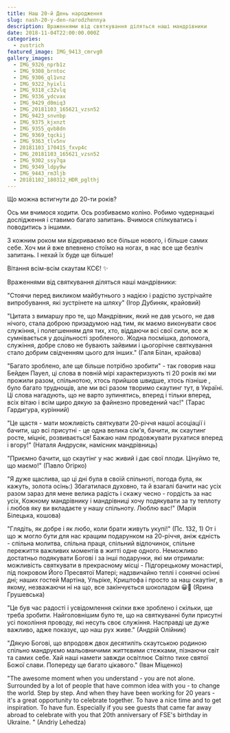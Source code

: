 ```yaml
---
title: Наш 20-й День народження
slug: nash-20-y-den-narodzhennya
description: Враженнями від святкування діляться наші мандрівники
date: 2018-11-04T22:00:00.000Z
categories:
  - zustrich
featured_image: IMG_9413_cmrvg0
gallery_images:
  - IMG_9326_nprb1z
  - IMG_9308_brntoc
  - IMG_9306_ql1vnz
  - IMG_9322_hyixli
  - IMG_9318_c32vlq
  - IMG_9336_ydcvax
  - IMG_9429_d0miq3
  - IMG_20181103_165621_vzsn52
  - IMG_9423_snvnbp
  - IMG_9375_kjxnzt
  - IMG_9355_qvb8dn
  - IMG_9369_tqckij
  - IMG_9363_tlv5nv
  - 20181103_170415_fxvp4c
  - IMG_20181103_165621_vzsn52
  - IMG_9302_ssy7qa
  - IMG_9349_ldpy9w
  - IMG_9443_rm3ljb
  - 20181102_180312_HDR_pglthj
---
```

Що можна встигнути до 20-ти років? 

Ось ми вчимося ходити. Ось розбиваємо коліно. Робимо чудернацькі дослідження і ставимо багато запитань. Вчимося спілкуватись і поводитись з іншими.

З кожним роком ми відкриваємо все більше нового, і більше самих себе. Хоч ми й вже впевнено стоїмо на ногах, в нас все ще безліч запитань. І нехай їх буде ще більше!

Вітання всім-всім скаутам КСЄ! ✨

Враженнями від святкування діляться наші мандрівники:



"Стоячи перед викликом майбутнього з надією і радістю зустрічайте випробування, які зустрінете на шляху" (Ігор Дубиняк, крайовий)

"Цитата з вимаршу про те, що Мандрівник, який не дав усього, не дав нічого, стала доброю призадумою над тим, як маємо виконувати своє служіння, і полегшенням для тих, хто, віддаючи всі свої сили, все ж сумнівається у доцільності зробленого. Жодна посмішка, допомога, служіння, добре слово не бувають зайвими і цьогорічне святкування стало добрим свідченням цього для інших." (Галя Білан, крайова)

"Багато зроблено, але ще більше потрібно зробити" - так говорив наш Бейден Пауел, ці слова в повній мірі характеризують ті 20 років які ми прожили разом, спільнотою, хтось прийшов швидше, хтось пізніше , було багато труднощів, але ми всі разом творимо скаутинг тут, в Україні. Ці слова нагадують, що не варто зупинятись, вперед і тільки вперед, всіх вітаю і всім щиро дякую за файнезно проведений час!" (Тарас Гардигура, курінний)

"Це щастя - мати можливість святкувати 20-річчя нашої асоціації і бачити, що всі присутні - це одна велика сім'я, бачити, як скаутинг росте, міцніє, розвивається! Бажаю нам продовжувати рухатися вперед і вгору!" (Наталя Андрусяк, намісник мандрівниць)

"Приємно бачити, що скаутінг у нас живий і дає свої плоди. Цінуймо те, що маємо!"(Павло Огірко)

"Я дуже щаслива, що ці дні була в своїй спільноті, погода була, як кажуть, золота осінь:) Збагатилася духовно, та й взагалі бачити нас усіх разом зараз для мене велика радість і скажу чесно - гордість за нас усіх, Кожному мандрівнику і мандрівниці хочу подякувати за ту теплоту і любов яку ви вкладаєте у нашу спільноту. Люблю вас!"  (Марія Білецька, кошова)

"Глядіть, як добре і як любо, коли брати живуть укупі!" (Пс. 132, 1) От і що ж могло бути для нас кращим подарунком на 20-річчя, аніж єдність - спільна молитва, спільна праця, спільний відпочинок, спільне пережиття важливих моментів в житті одне одного. Неможливо достатньо подякувати Богові і за інші подарунки, які ми отримали: можливість святкувати в прекрасному місці - Підгорецькому монастирі, під покровом Його Пресвятої Матері; надзвичайно теплі і сонячні осінні дні; наших гостей Мартіна, Ульріке, Криштофа і просто за наш скаутінг, в якому, незважаючи ні на що, все закінчується шоколадом 😀🍫 (Ярина Грушевська)

"Це був час радості і усвідомлення скілки вже зроблено і скільки, ще треба зробити. Найголовнішим було те, що на святкуванні були присутні усі покоління проводу, які несуть своє служіння. Насправді це дуже важливо, адже показує, що наш рух живе." (Андрій Олійник)

"Дякую Богові, що впродовж двох десятиліть скаутською родиною спільно мандруємо мальовничими життєвими стежками, пізнаючи світ та самих себе. Хай наші намети завжди освітлює Світло тихе святої Божої слави. Попереду ще багато цікавого." (Іван Міщенко)

"The awesome moment when you understand - you are not alone. Surrounded by a lot of people that have common idea with you - to change the world. Step by step. And when they have been working for 20 years - it's a great opportunity to celebrate together. To have a nice time and to get inspiration. To have fun. Especially if you see guests that came far away abroad to celebrate with you that 20th anniversary of FSE's birthday in Ukraine." (Andriy Lehedza)

